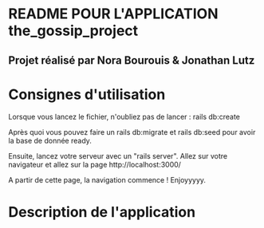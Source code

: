 # README POUR L'APPLICATION the_gossip_project

## Projet réalisé par Nora Bourouis & Jonathan Lutz

# Consignes d'utilisation

Lorsque vous lancez le fichier, n'oubliez pas de lancer :
rails db:create

Après quoi vous pouvez faire un rails db:migrate
et rails db:seed pour avoir la base de donnée ready.

Ensuite, lancez votre serveur avec un "rails server". 
Allez sur votre navigateur et allez sur la page http://localhost:3000/

A partir de cette page, la navigation commence ! Enjoyyyyy.

# Description de l'application